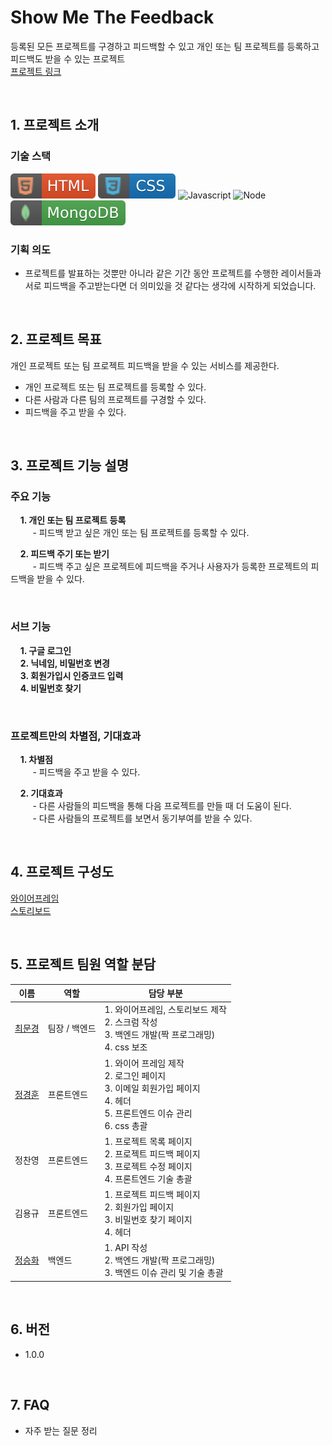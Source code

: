 # Show Me The Feedback

등록된 모든 프로젝트를 구경하고 피드백할 수 있고 개인 또는 팀 프로젝트를 등록하고 피드백도 받을 수 있는 프로젝트<br>
[프로젝트 링크](http://elice-kdt-sw-1st-vm05.koreacentral.cloudapp.azure.com)

<br>

## 1. 프로젝트 소개

### 기술 스택

<img alt="HTML" src ="https://raw.githubusercontent.com/dinomoon/badges/0b7a52662d010c70776e7bfd7534091dfaa23547/html.svg"/>
<img alt="CSS" src ="https://raw.githubusercontent.com/dinomoon/badges/0b7a52662d010c70776e7bfd7534091dfaa23547/css.svg"/>
<img alt="Javascript" src ="https://badges.aleen42.com/src/javascript.svg"/>
<img alt="Node" src ="https://badges.aleen42.com/src/node.svg"/>
<img alt="Node" src ="https://raw.githubusercontent.com/dinomoon/badges/d97f61584b4689abe78de69d99b309fe73bd7774/mongodb.svg"/>

### 기획 의도

- 프로젝트를 발표하는 것뿐만 아니라 같은 기간 동안 프로젝트를 수행한 레이서들과 서로 피드백을 주고받는다면 더 의미있을 것 같다는 생각에 시작하게 되었습니다.
  
<br>

## 2. 프로젝트 목표

개인 프로젝트 또는 팀 프로젝트 피드백을 받을 수 있는 서비스를 제공한다.

- 개인 프로젝트 또는 팀 프로젝트를 등록할 수 있다.
- 다른 사람과 다른 팀의 프로젝트를 구경할 수 있다.
- 피드백을 주고 받을 수 있다.

<br>

## 3. 프로젝트 기능 설명

### 주요 기능

&nbsp;&nbsp;&nbsp;&nbsp;**1. 개인 또는 팀 프로젝트 등록**<br>
&nbsp;&nbsp;&nbsp;&nbsp;&nbsp;&nbsp;&nbsp;&nbsp; - 피드백 받고 싶은 개인 또는 팀 프로젝트를 등록할 수 있다.

&nbsp;&nbsp;&nbsp;&nbsp;**2. 피드백 주기 또는 받기**<br>
&nbsp;&nbsp;&nbsp;&nbsp;&nbsp;&nbsp;&nbsp;&nbsp; - 피드백 주고 싶은 프로젝트에 피드백을 주거나 사용자가 등록한 프로젝트의 피드백을 받을 수 있다.

<br>

### 서브 기능

&nbsp;&nbsp;&nbsp;&nbsp;**1. 구글 로그인**<br>
&nbsp;&nbsp;&nbsp;&nbsp;**2. 닉네임, 비밀번호 변경**<br>
&nbsp;&nbsp;&nbsp;&nbsp;**3. 회원가입시 인증코드 입력**<br>
&nbsp;&nbsp;&nbsp;&nbsp;**4. 비밀번호 찾기**<br>

<br>

### 프로젝트만의 차별점, 기대효과

&nbsp;&nbsp;&nbsp;&nbsp;**1. 차별점**<br>
&nbsp;&nbsp;&nbsp;&nbsp;&nbsp;&nbsp;&nbsp;&nbsp; - 피드백을 주고 받을 수 있다.


&nbsp;&nbsp;&nbsp;&nbsp;**2. 기대효과**<br>
&nbsp;&nbsp;&nbsp;&nbsp;&nbsp;&nbsp;&nbsp;&nbsp; - 다른 사람들의 피드백을 통해 다음 프로젝트를 만들 때 더 도움이 된다.<br>
&nbsp;&nbsp;&nbsp;&nbsp;&nbsp;&nbsp;&nbsp;&nbsp; - 다른 사람들의 프로젝트를 보면서 동기부여를 받을 수 있다.


<br>

## 4. 프로젝트 구성도

[와이어프레임](https://www.figma.com/file/RsrR4lqBTeJffvdjxjxz0x/Show-Me-The-Feedback?node-id=0%3A1)<br>
[스토리보드](https://docs.google.com/presentation/d/1aQozEXC97JmxbhB_Wlod6TEpsymIrKUz5DPSdLTBixo/edit#slide=id.p)

<br>

## 5. 프로젝트 팀원 역할 분담
| 이름 | 역할 | 담당 부분 |
| ------ | ------ | ---- |
| [최문경](https://github.com/dinomoon) | 팀장 / 백엔드 | 1. 와이어프레임, 스토리보드 제작<br>2. 스크럼 작성<br>3. 백엔드 개발(짝 프로그래밍)<br>4. css 보조 |
| [정경훈](https://github.com/Ruderud) | 프론트엔드 | 1. 와이어 프레임 제작<br>2. 로그인 페이지<br>3. 이메일 회원가입 페이지<br>4. 헤더<br>5. 프론트엔드 이슈 관리<br>6. css 총괄 |
| 정찬영 | 프론트엔드 | 1. 프로젝트 목록 페이지<br>2. 프로젝트 피드백 페이지<br>3. 프로젝트 수정 페이지<br>4. 프론트엔드 기술 총괄 |
| 김용규 | 프론트엔드 | 1. 프로젝트 피드백 페이지<br>2. 회원가입 페이지<br>3. 비밀번호 찾기 페이지<br>4. 헤더 |
| [정승화](https://github.com/JSH-data) | 백엔드 | 1. API 작성<br>2. 백엔드 개발(짝 프로그래밍)<br>3. 백엔드 이슈 관리 및 기술 총괄 |

<br>

## 6. 버전
  - 1.0.0

<br>

## 7. FAQ
  - 자주 받는 질문 정리
